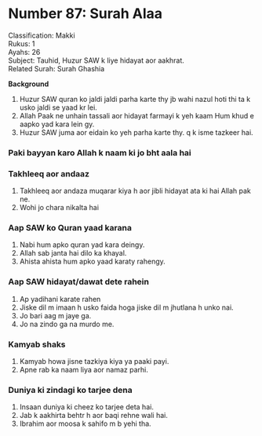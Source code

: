 # Number 87: Surah Alaa

Classification: Makki  
Rukus: 1  
Ayahs: 26  
Subject: Tauhid, Huzur SAW k liye hidayat aor aakhrat.  
Related Surah: Surah Ghashia

**Background**
1. Huzur SAW quran ko jaldi jaldi parha karte thy jb wahi nazul hoti thi ta k usko jaldi se yaad kr lei.
2. Allah Paak ne unhain tassali aor hidayat farmayi k yeh kaam Hum khud e aapko yad kara lein gy.
3. ‌Huzur SAW juma aor eidain ko yeh parha karte thy. q k isme tazkeer hai.
   
### ‌Paki bayyan karo Allah k naam ki jo bht aala hai

### Takhleeq aor andaaz
1. ‌Takhleeq aor andaza muqarar kiya h aor jibli hidayat ata ki hai Allah pak ne.
2. ‌Wohi jo chara nikalta hai
   
### Aap SAW ko Quran yaad karana
1. ‌Nabi hum apko quran yad kara deingy.
2. ‌Allah sab janta hai dilo ka khayal.
3. ‌Ahista ahista hum apko yaad karaty rahengy.

### Aap SAW hidayat/dawat dete rahein
1. ‌Ap yadihani karate rahen
2. Jiske dil m imaan h usko faida hoga jiske dil m jhutlana h unko nai.
3. Jo bari aag m jaye ga.
4. Jo na zindo ga na murdo me.

### Kamyab shaks
1. ‌Kamyab howa jisne tazkiya kiya ya paaki payi.
2. Apne rab ka naam liya aor namaz parhi.

### Duniya ki zindagi ko tarjee dena
1. ‌Insaan duniya ki cheez ko tarjee deta hai.
2. ‌Jab k aakhirta behtr h aor baqi rehne wali hai.
3. ‌Ibrahim aor moosa k sahifo m b yehi tha.
